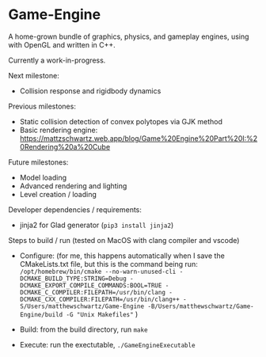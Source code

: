 # Game-Engine
A home-grown bundle of graphics, physics, and gameplay engines, using with OpenGL and written in C++. 

Currently a work-in-progress.

Next milestone:
- Collision response and rigidbody dynamics

Previous milestones:
- Static collision detection of convex polytopes via GJK method
- Basic rendering engine: https://mattzschwartz.web.app/blog/Game%20Engine%20Part%20I:%20Rendering%20a%20Cube

Future milestones:
- Model loading
- Advanced rendering and lighting
- Level creation / loading 

Developer dependencies / requirements:
- jinja2 for Glad generator (`pip3 install jinja2`)

Steps to build / run (tested on MacOS with clang compiler and vscode)
- Configure:
(for me, this happens automatically when I save the CMakeLists.txt file, but this is the command being run:
```/opt/homebrew/bin/cmake --no-warn-unused-cli -DCMAKE_BUILD_TYPE:STRING=Debug -DCMAKE_EXPORT_COMPILE_COMMANDS:BOOL=TRUE -DCMAKE_C_COMPILER:FILEPATH=/usr/bin/clang -DCMAKE_CXX_COMPILER:FILEPATH=/usr/bin/clang++ -S/Users/matthewschwartz/Game-Engine -B/Users/matthewschwartz/Game-Engine/build -G "Unix Makefiles"```
)

- Build: from the build directory, run `make`
- Execute: run the exectutable, `./GameEngineExecutable`